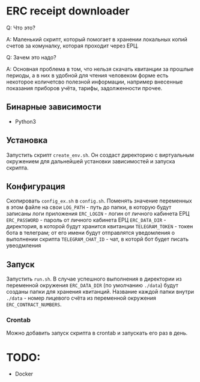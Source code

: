 # ERC receipt downloader

Q: Что это?

A: Маленький скрипт, который помогает в хранении локальных копий 
счетов за комуналку, которая проходит через ЕРЦ.

Q: Зачем это надо?

A: Основная проблема в том, что нельзя скачать квитанции за прошлые периоды, а в них
в удобной для чтения человеком форме
есть некоторое количетсво полезной информации, например внесенные показания приборов
учёта, тарифы, задолженности прочее. 

## Бинарные зависимости
* Python3

## Установка
Запустить скрипт `create_env.sh`. Он создаст директорию с виртуальным окружением
для дальнейшей установки зависимостей и запуска скрипта.

## Конфигурация
Скопировать `config_ex.sh` в `config.sh`. Поменять значение переменных в этом файле на свои
`LOG_PATH` - путь до папки, в которую будут записаны логи приложения
`ERC_LOGIN` - логин от личного кабинета ЕРЦ
`ERC_PASSWORD` - пароль от личного кабинета ЕРЦ
`ERC_DATA_DIR` - директория, в которой будут хранится квитанции
`TELEGRAM_TOKEN` - токен бота в телеграм; от его имени будут отправлятся уведомления о выполнении скрипта
`TELEGRAM_CHAT_ID` - чат, в которй бот будет писать увеодмления

## Запуск
Запустить `run.sh`. В случае успешного выполнения в директории из переменной окружения `ERC_DATA_DIR`
(по умолчанию `./data`) будут созданы папки для хранения квитанций. Название каждой папки внутри
`./data` - номер лицевого счёта из переменной окружения `ERC_CONTRACT_NUMBERS`.

### Crontab
Можно добавить запуск скрипта в crontab и запускать его раз в день.


# TODO:
* Docker
